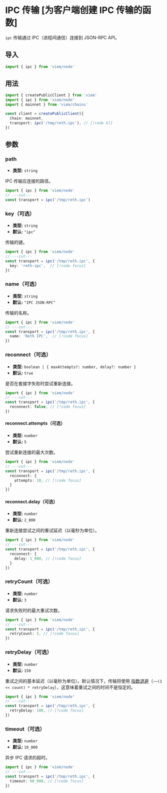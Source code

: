 # IPC 传输 [为客户端创建 IPC 传输的函数]

`ipc` 传输通过 IPC（进程间通信）连接到 JSON-RPC API。

## 导入

```ts twoslash
import { ipc } from 'viem/node'
```

## 用法

```ts twoslash
import { createPublicClient } from 'viem'
import { ipc } from 'viem/node'
import { mainnet } from 'viem/chains'

const client = createPublicClient({
  chain: mainnet, 
  transport: ipc('/tmp/reth.ipc'), // [!code hl]
})
```

## 参数

### path

- **类型:** `string`

IPC 传输应连接的路径。

```ts twoslash
import { ipc } from 'viem/node'
// ---cut---
const transport = ipc('/tmp/reth.ipc')
```

### key（可选）

- **类型:** `string`
- **默认:** `"ipc"`

传输的键。

```ts twoslash
import { ipc } from 'viem/node'
// ---cut---
const transport = ipc('/tmp/reth.ipc', { 
  key: 'reth-ipc',  // [!code focus]
})
```

### name（可选）

- **类型:** `string`
- **默认:** `"IPC JSON-RPC"`

传输的名称。

```ts twoslash
import { ipc } from 'viem/node'
// ---cut---
const transport = ipc('/tmp/reth.ipc', { 
  name: 'Reth IPC',  // [!code focus]
})
```

### reconnect（可选）

- **类型:** `boolean | { maxAttempts?: number, delay?: number }`
- **默认:** `true`

是否在套接字失败时尝试重新连接。

```ts twoslash
import { ipc } from 'viem/node'
// ---cut---
const transport = ipc('/tmp/reth.ipc', {
  reconnect: false, // [!code focus]
})
```

#### reconnect.attempts（可选）

- **类型:** `number`
- **默认:** `5`

尝试重新连接的最大次数。

```ts twoslash
import { ipc } from 'viem/node'
// ---cut---
const transport = ipc('/tmp/reth.ipc', {
  reconnect: {
    attempts: 10, // [!code focus]
  }
})
```

#### reconnect.delay（可选）

- **类型:** `number`
- **默认:** `2_000`

重新连接尝试之间的重试延迟（以毫秒为单位）。

```ts twoslash
import { ipc } from 'viem/node'
// ---cut---
const transport = ipc('/tmp/reth.ipc', {
  reconnect: {
    delay: 1_000, // [!code focus]
  }
})
```

### retryCount（可选）

- **类型:** `number`
- **默认:** `3`

请求失败时的最大重试次数。

```ts twoslash
import { ipc } from 'viem/node'
// ---cut---
const transport = ipc('/tmp/reth.ipc', {
  retryCount: 5, // [!code focus]
})
```

### retryDelay（可选）

- **类型:** `number`
- **默认:** `150`

重试之间的基本延迟（以毫秒为单位）。默认情况下，传输将使用 [指数退避](https://en.wikipedia.org/wiki/Exponential_backoff)（`~~(1 << count) * retryDelay`），这意味着重试之间的时间不是恒定的。

```ts twoslash
import { ipc } from 'viem/node'
// ---cut---
const transport = ipc('/tmp/reth.ipc', {
  retryDelay: 100, // [!code focus]
})
```

### timeout（可选）

- **类型:** `number`
- **默认:** `10_000`

异步 IPC 请求的超时。

```ts twoslash
import { ipc } from 'viem/node'
// ---cut---
const transport = ipc('/tmp/reth.ipc', {
  timeout: 60_000, // [!code focus]
})
```